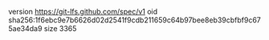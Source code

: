 version https://git-lfs.github.com/spec/v1
oid sha256:1f6ebc9e7b6626d02d2541f9cdb211659c64b97bee8eb39cbfbf9c675ae34da9
size 3365
